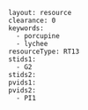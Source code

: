 ````
layout: resource
clearance: 0
keywords:
  - porcupine
  - lychee
resourceType: RT13
stids1:
  - G2
stids2:
pvids1:
pvids2:
  - PI1

````

<!--<= examQuestions('G2') %>-->